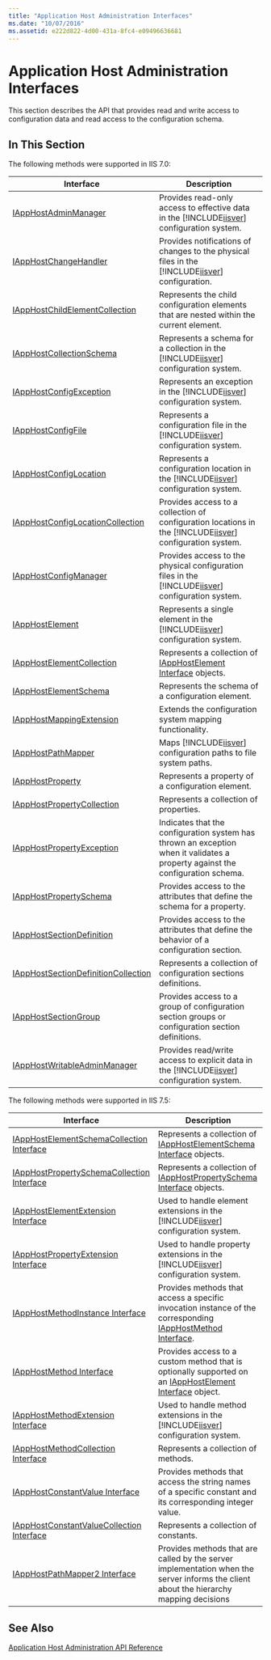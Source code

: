 ```yaml
---
title: "Application Host Administration Interfaces"
ms.date: "10/07/2016"
ms.assetid: e222d822-4d00-431a-8fc4-e09496636681
---
```

# Application Host Administration Interfaces
This section describes the API that provides read and write access to configuration data and read access to the configuration schema.  
  
## In This Section  
 The following methods were supported in IIS 7.0:  
  
|Interface|Description|  
|---------------|-----------------|  
|[IAppHostAdminManager](../../web-development-reference/native-code-api-reference/iapphostadminmanager-interface.md)|Provides read-only access to effective data in the [!INCLUDE[iisver](../../wmi-provider/includes/iisver-md.md)] configuration system.|  
|[IAppHostChangeHandler](../../web-development-reference/native-code-api-reference/iapphostchangehandler-interface.md)|Provides notifications of changes to the physical files in the [!INCLUDE[iisver](../../wmi-provider/includes/iisver-md.md)] configuration.|  
|[IAppHostChildElementCollection](../../web-development-reference/native-code-api-reference/iapphostchildelementcollection-interface.md)|Represents the child configuration elements that are nested within the current element.|  
|[IAppHostCollectionSchema](../../web-development-reference/native-code-api-reference/iapphostcollectionschema-interface.md)|Represents a schema for a collection in the [!INCLUDE[iisver](../../wmi-provider/includes/iisver-md.md)] configuration system.|  
|[IAppHostConfigException](../../web-development-reference/native-code-api-reference/iapphostconfigexception-interface.md)|Represents an exception in the [!INCLUDE[iisver](../../wmi-provider/includes/iisver-md.md)] configuration system.|  
|[IAppHostConfigFile](../../web-development-reference/native-code-api-reference/iapphostconfigfile-interface.md)|Represents a configuration file in the [!INCLUDE[iisver](../../wmi-provider/includes/iisver-md.md)] configuration system.|  
|[IAppHostConfigLocation](../../web-development-reference/native-code-api-reference/iapphostconfiglocation-interface.md)|Represents a configuration location in the [!INCLUDE[iisver](../../wmi-provider/includes/iisver-md.md)] configuration system.|  
|[IAppHostConfigLocationCollection](../../web-development-reference/native-code-api-reference/iapphostconfiglocationcollection-interface.md)|Provides access to a collection of configuration locations in the [!INCLUDE[iisver](../../wmi-provider/includes/iisver-md.md)] configuration system.|  
|[IAppHostConfigManager](../../web-development-reference/native-code-api-reference/iapphostconfigmanager-interface.md)|Provides access to the physical configuration files in the [!INCLUDE[iisver](../../wmi-provider/includes/iisver-md.md)] configuration system.|  
|[IAppHostElement](../../web-development-reference/native-code-api-reference/iapphostelement-interface.md)|Represents a single element in the [!INCLUDE[iisver](../../wmi-provider/includes/iisver-md.md)] configuration system.|  
|[IAppHostElementCollection](../../web-development-reference/native-code-api-reference/iapphostelementcollection-interface.md)|Represents a collection of [IAppHostElement Interface](../../web-development-reference/native-code-api-reference/iapphostelement-interface.md) objects.|  
|[IAppHostElementSchema](../../web-development-reference/native-code-api-reference/iapphostelementschema-interface.md)|Represents the schema of a configuration element.|  
|[IAppHostMappingExtension](../../web-development-reference/native-code-api-reference/iapphostmappingextension-interface.md)|Extends the configuration system mapping functionality.|  
|[IAppHostPathMapper](../../web-development-reference/native-code-api-reference/iapphostpathmapper-interface.md)|Maps [!INCLUDE[iisver](../../wmi-provider/includes/iisver-md.md)] configuration paths to file system paths.|  
|[IAppHostProperty](../../web-development-reference/native-code-api-reference/iapphostproperty-interface.md)|Represents a property of a configuration element.|  
|[IAppHostPropertyCollection](../../web-development-reference/native-code-api-reference/iapphostpropertycollection-interface.md)|Represents a collection of properties.|  
|[IAppHostPropertyException](../../web-development-reference/native-code-api-reference/iapphostpropertyexception-interface.md)|Indicates that the configuration system has thrown an exception when it validates a property against the configuration schema.|  
|[IAppHostPropertySchema](../../web-development-reference/native-code-api-reference/iapphostpropertyschema-interface.md)|Provides access to the attributes that define the schema for a property.|  
|[IAppHostSectionDefinition](../../web-development-reference/native-code-api-reference/iapphostsectiondefinition-interface.md)|Provides access to the attributes that define the behavior of a configuration section.|  
|[IAppHostSectionDefinitionCollection](../../web-development-reference/native-code-api-reference/iapphostsectiondefinitioncollection-interface.md)|Represents a collection of configuration sections definitions.|  
|[IAppHostSectionGroup](../../web-development-reference/native-code-api-reference/iapphostsectiongroup-interface.md)|Provides access to a group of configuration section groups or configuration section definitions.|  
|[IAppHostWritableAdminManager](../../web-development-reference/native-code-api-reference/iapphostwritableadminmanager-interface.md)|Provides read/write access to explicit data in the [!INCLUDE[iisver](../../wmi-provider/includes/iisver-md.md)] configuration system.|  
  
 The following methods were supported in IIS 7.5:  
  
|Interface|Description|  
|---------------|-----------------|  
|[IAppHostElementSchemaCollection Interface](../../web-development-reference/native-code-api-reference/iapphostelementschemacollection-interface.md)|Represents a collection of [IAppHostElementSchema Interface](../../web-development-reference/native-code-api-reference/iapphostelementschema-interface.md) objects.|  
|[IAppHostPropertySchemaCollection Interface](../../web-development-reference/native-code-api-reference/iapphostpropertyschemacollection-interface.md)|Represents a collection of [IAppHostPropertySchema Interface](../../web-development-reference/native-code-api-reference/iapphostpropertyschema-interface.md) objects.|  
|[IAppHostElementExtension Interface](../../web-development-reference/native-code-api-reference/iapphostelementextension-interface.md)|Used to handle element extensions in the [!INCLUDE[iisver](../../wmi-provider/includes/iisver-md.md)] configuration system.|  
|[IAppHostPropertyExtension Interface](../../web-development-reference/native-code-api-reference/iapphostpropertyextension-interface.md)|Used to handle property extensions in the [!INCLUDE[iisver](../../wmi-provider/includes/iisver-md.md)] configuration system.|  
|[IAppHostMethodInstance Interface](../../web-development-reference/native-code-api-reference/iapphostmethodinstance-interface.md)|Provides methods that access a specific invocation instance of the corresponding [IAppHostMethod Interface](../../web-development-reference/native-code-api-reference/iapphostmethod-interface.md).|  
|[IAppHostMethod Interface](../../web-development-reference/native-code-api-reference/iapphostmethod-interface.md)|Provides access to a custom method that is optionally supported on an [IAppHostElement Interface](../../web-development-reference/native-code-api-reference/iapphostelement-interface.md) object.|  
|[IAppHostMethodExtension Interface](../../web-development-reference/native-code-api-reference/iapphostmethodextension-interface.md)|Used to handle method extensions in the [!INCLUDE[iisver](../../wmi-provider/includes/iisver-md.md)] configuration system.|  
|[IAppHostMethodCollection Interface](../../web-development-reference/native-code-api-reference/iapphostmethodcollection-interface.md)|Represents a collection of methods.|  
|[IAppHostConstantValue Interface](../../web-development-reference/native-code-api-reference/iapphostconstantvalue-interface.md)|Provides methods that access the string names of a specific constant and its corresponding integer value.|  
|[IAppHostConstantValueCollection Interface](../../web-development-reference/native-code-api-reference/iapphostconstantvaluecollection-interface.md)|Represents a collection of constants.|  
|[IAppHostPathMapper2 Interface](../../web-development-reference/native-code-api-reference/iapphostpathmapper2-interface.md)|Provides methods that are called by the server implementation when the server informs the client about the hierarchy mapping decisions|  
  
## See Also  
 [Application Host Administration API Reference](../../web-development-reference/native-code-api-reference/application-host-administration-api-reference.md)
